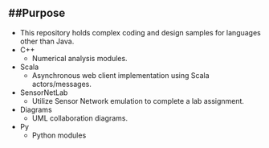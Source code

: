 ##Purpose
---
  * This repository holds complex coding and design samples for languages other than Java.
  * C++
    * Numerical analysis modules.
  * Scala
    * Asynchronous web client implementation using Scala actors/messages.
  * SensorNetLab
    * Utilize Sensor Network emulation to complete a lab assignment.
  * Diagrams
    * UML collaboration diagrams.
  * Py
    * Python modules 
    
